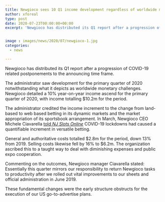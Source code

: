 ```yaml
---
title: Newgioco sees 10 Q1 income development regardless of worldwide monetary troubles
author: xforeal 
type: post
date: 2020-07-23T00:00:00+00:00
excerpt: 'Newgioco has distributed its Q1 report after a progression of COVID-19 related deferrals to the announcing period '


image : images/news/2020/07/newgioco-1.jpg
categories:
  - news

---
```

Newgioco has distributed its Q1 report after a progression of COVID-19 related postponements to the announcing time frame. 

The administrator saw development for the primary quarter of 2020 notwithstanding what it depicts as worldwide monetary challenges. Newgioco detailed a 10&percnt; year-on-year income ascend for the primary quarter of 2020, with income totalling $10.2m for the period. 

The administrator credited the income increment to the change from land-based to web based betting in its dynamic markets and the market appropriation of its sportsbook arrangement. In March, Newgioco CEO Michele Ciavarella [told _NJ Slots Online_][1] COVID-19 lockdowns had caused a quantifiable increment in versatile betting. 

General and authoritative costs totalled $2.8m for the period, down 13&percnt; from 2019. Selling costs likewise fell by 16&percnt; to $6.2m. The organization ascribed this to a taught way to deal with diminishing expenses and public expo cooperation. 

Commenting on the outcomes, Newgioco manager Ciavarella stated: Essentially this quarter mirrors our responsibility to return Newgioco tasks to productivity after we rolled out vital improvements to our sheets and official administration in June 2019. 

These fundamental changes were the early structure obstructs for the execution of our US go-to-advertise plans.

 [1]: #